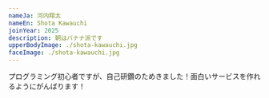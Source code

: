 ```yaml
---
nameJa: 河内翔太
nameEn: Shota Kawauchi
joinYear: 2025
description: 朝はバナナ派です
upperBodyImage: ./shota-kawauchi.jpg
faceImage: ./shota-kawauchi.jpg
---
```


プログラミング初心者ですが、自己研鑽のためきました！面白いサービスを作れるようにがんばります！
